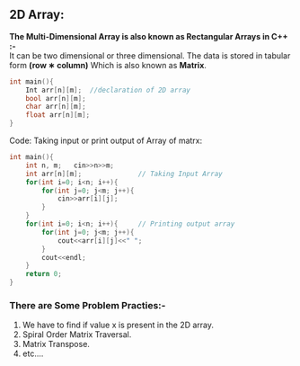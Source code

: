## 2D Array:

**The Multi-Dimensional Array is also known as Rectangular Arrays in C++ :-** <br>
It can be two dimensional or three dimensional. The data is stored in tabular form **(row ∗ column)** Which is also known as **Matrix**.
```c++
int main(){
    Int arr[n][m];  //declaration of 2D array
    bool arr[n][m]; 
    char arr[n][m];
    float arr[n][m];
}
```
Code: Taking input or print output of Array of matrx: <br>
```c++
int main(){
    int n, m;   cin>>n>>m;
    int arr[n][m];              // Taking Input Array
    for(int i=0; i<n; i++){
        for(int j=0; j<m; j++){
            cin>>arr[i][j];
        }
    }
    for(int i=0; i<n; i++){     // Printing output array
        for(int j=0; j<m; j++){
            cout<<arr[i][j]<<" ";
        }
        cout<<endl;
    }
    return 0;
}
```
### There are Some Problem Practies:-
1.  We have to find if value x is present in the 2D array.
2.  Spiral Order Matrix Traversal.
3.  Matrix Transpose.
4.  etc....
